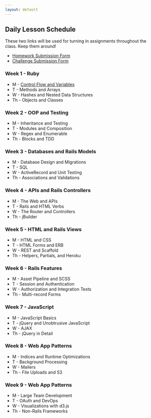 ```yaml
---
layout: default
---
```


## Daily Lesson Schedule

These two links will be used for turning in assignments throughout the class.  Keep them around!

* [Homework Submission Form](http://goo.gl/forms/LlrLL85tFM)
* [Challenge Submission Form](http://goo.gl/forms/lAlRZpME2o)
<!-- * [Tabula Railsa](https://github.com/tiyd-rails-2016-01/tabula_railsa) -->

### Week 1 - Ruby

* M - [Control Flow and Variables](week1/1)
* T - Methods and Arrays
* W - Hashes and Nested Data Structures
* Th - Objects and Classes


### Week 2 - OOP and Testing

* M - Inheritance and Testing
* T - Modules and Composition
* W - Regex and Enumerable
* Th - Blocks and TDD


### Week 3 - Databases and Rails Models

* M - Database Design and Migrations
* T - SQL
* W - ActiveRecord and Unit Testing
* Th - Associations and Validations


### Week 4 - APIs and Rails Controllers

* M - The Web and APIs
* T - Rails and HTML Verbs
* W - The Router and Controllers
* Th - jBuilder


### Week 5 - HTML and Rails Views

* M - HTML and CSS
* T - HTML Forms and ERB
* W - REST and Scaffold
* Th - Helpers, Partials, and Heroku


### Week 6 - Rails Features

* M - Asset Pipeline and SCSS
* T - Session and Authentication
* W - Authorization and Integration Tests
* Th - Multi-record Forms


### Week 7 - JavaScript

* M - JavaScript Basics
* T - jQuery and Unobtrusive JavaScript
* W - AJAX
* Th - jQuery in Detail


### Week 8 - Web App Patterns

* M - Indices and Runtime Optimizations
* T - Background Processing
* W - Mailers
* Th - File Uploads and S3


### Week 9 - Web App Patterns

* M - Large Team Development
* T - OAuth and DevOps
* W - Visualizations with d3.js
* Th - Non-Rails Frameworks
